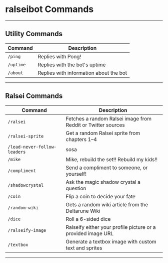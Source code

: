 # ralseibot Commands

---

## Utility Commands

| Command    | Description                                    |
| ---------- | ---------------------------------------------- |
| `/ping`    | Replies with Pong!                             |
| `/uptime`  | Replies with the bot's uptime                  |
| `/about`   | Replies with information about the bot         |

---

## Ralsei Commands

| Command                        | Description                                                   |
| ------------------------------ | ------------------------------------------------------------- |
| `/ralsei`                      | Fetches a random Ralsei image from Reddit or Twitter sources  |
| `/ralsei-sprite`              | Get a random Ralsei sprite from chapters 1–4                  |
| `/lead-never-follow-leaders`   | sosa                                                          |
| `/mike`                        | Mike, rebuild the set!! Rebuild my kids!!                     |
| `/compliment`                  | Send a compliment to someone, or yourself!                    |
| `/shadowcrystal`               | Ask the magic shadow crystal a question                       |
| `/coin`                        | Flip a coin to decide your fate                               |
| `/random-wiki`                 | Gets a random wiki article from the Deltarune Wiki            |
| `/dice`                        | Roll a 6-sided dice                                           |
| `/ralseify-image`              | Ralseify either your profile picture or a provided image URL  |
| `/textbox`                     | Generate a textbox image with custom text and sprites         |

---